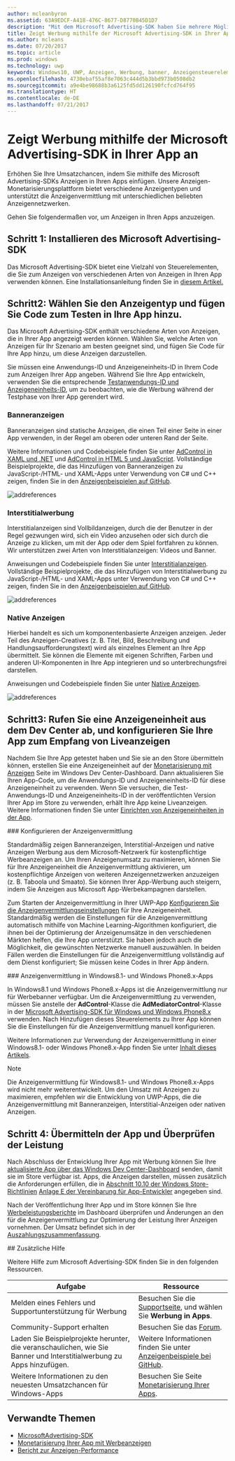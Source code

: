 ```yaml
---
author: mcleanbyron
ms.assetid: 63A9EDCF-A418-476C-8677-D8770B45D1D7
description: "Mit dem Microsoft Advertising-SDK haben Sie mehrere Möglichkeiten zur Monetarisierung Ihrer App mit Anzeigen."
title: Zeigt Werbung mithilfe der Microsoft Advertising-SDK in Ihrer App an
ms.author: mcleans
ms.date: 07/20/2017
ms.topic: article
ms.prod: windows
ms.technology: uwp
keywords: Windows10, UWP, Anzeigen, Werbung, banner, Anzeigensteuerelement,Interstitial
ms.openlocfilehash: 4730ebaf55af8e7063c444d5b3bbd973b0508db2
ms.sourcegitcommit: a9e4be98688b3a6125fd5dd126190fcfcd764f95
ms.translationtype: HT
ms.contentlocale: de-DE
ms.lasthandoff: 07/21/2017
---
```

# <a name="display-ads-in-your-app-with-the-microsoft-advertising-sdk"></a>Zeigt Werbung mithilfe der Microsoft Advertising-SDK in Ihrer App an

Erhöhen Sie Ihre Umsatzchancen, indem Sie mithilfe des Microsoft Advertising-SDKs Anzeigen in Ihren Apps einfügen. Unsere Anzeigen-Monetarisierungsplattform bietet verschiedene Anzeigentypen und unterstützt die Anzeigenvermittlung mit unterschiedlichen beliebten Anzeigennetzwerken.

Gehen Sie folgendermaßen vor, um Anzeigen in Ihren Apps anzuzeigen.

## <a name="step-1-install-the-microsoft-advertising-sdk"></a>Schritt 1: Installieren des Microsoft Advertising-SDK

Das Microsoft Advertising-SDK bietet eine Vielzahl von Steuerelementen, die Sie zum Anzeigen von verschiedenen Arten von Anzeigen in Ihren App verwenden können. Eine Installationsanleitung finden Sie in [diesem Artikel.](install-the-microsoft-advertising-libraries.md)

## <a name="step-2-choose-your-ad-type-and-add-code-to-display-test-ads-in-your-app"></a>Schritt2: Wählen Sie den Anzeigentyp und fügen Sie Code zum Testen in Ihre App hinzu.

Das Microsoft Advertising-SDK enthält verschiedene Arten von Anzeigen, die in Ihrer App angezeigt werden können. Wählen Sie, welche Arten von Anzeigen für Ihr Szenario am besten geeignet sind, und fügen Sie Code für Ihre App hinzu, um diese Anzeigen darzustellen.

Sie müssen eine Anwendungs-ID und Anzeigeneinheits-ID in Ihrem Code zum Anzeigen Ihrer App angeben. Während Sie Ihre App entwickeln, verwenden Sie die entsprechende [Testanwendungs-ID und Anzeigeneinheits-ID](test-mode-values.md), um zu beobachten, wie die Werbung während der Testphase von Ihrer App gerendert wird.

### <a name="banner-ads"></a>Banneranzeigen

Banneranzeigen sind statische Anzeigen, die einen Teil einer Seite in einer App verwenden, in der Regel am oberen oder unteren Rand der Seite.

Weitere Informationen und Codebeispiele finden Sie unter [AdControl in XAML und .NET](adcontrol-in-xaml-and--net.md) und [AdControl in HTML 5 und JavaScript](adcontrol-in-html-5-and-javascript.md). Vollständige Beispielprojekte, die das Hinzufügen von Banneranzeigen zu JavaScript-/HTML- und XAML-Apps unter Verwendung von C# und C++ zeigen, finden Sie in den [Anzeigenbeispielen auf GitHub](http://aka.ms/githubads).

![addreferences](images/banner-ad.png)

### <a name="interstitial-ads"></a>Interstitialwerbung

Interstitialanzeigen sind Vollbildanzeigen, durch die der Benutzer in der Regel gezwungen wird, sich ein Video anzusehen oder sich durch die Anzeige zu klicken, um mit der App oder dem Spiel fortfahren zu können. Wir unterstützen zwei Arten von Interstitialanzeigen: Videos und Banner.

Anweisungen und Codebeispiele finden Sie unter [Interstitialanzeigen](interstitial-ads.md). Vollständige Beispielprojekte, die das Hinzufügen von Interstitialwerbung zu JavaScript-/HTML- und XAML-Apps unter Verwendung von C# und C++ zeigen, finden Sie in den [Anzeigenbeispielen auf GitHub](http://aka.ms/githubads).

![addreferences](images/interstitial-ad.png)

### <a name="native-ads"></a>Native Anzeigen

Hierbei handelt es sich um komponentenbasierte Anzeigen anzeigen. Jeder Teil des Anzeigen-Creatives (z. B. Titel, Bild, Beschreibung und Handlungsaufforderungstext) wird als einzelnes Element an Ihre App übermittelt. Sie können die Elemente mit eigenen Schriften, Farben und anderen UI-Komponenten in Ihre App integrieren und so unterbrechungsfrei darstellen.

Anweisungen und Codebeispiele finden Sie unter [Native Anzeigen](native-ads.md).

![addreferences](images/native-ad.png)

## <a name="step-3-get-an-ad-unit-from-dev-center-and-configure-your-app-to-receive-live-ads"></a>Schritt3: Rufen Sie eine Anzeigeneinheit aus dem Dev Center ab, und konfigurieren Sie Ihre App zum Empfang von Liveanzeigen

Nachdem Sie Ihre App getestet haben und Sie sie an den Store übermitteln können, erstellen Sie eine Anzeigeneinheit auf der [Monetarisierung mit Anzeigen](../publish/monetize-with-ads.md) Seite im Windows Dev Center-Dashboard. Dann aktualisieren Sie Ihren App-Code, um die Anwendungs-ID und Anzeigeneinheits-ID für diese Anzeigeneinheit zu verwenden. Wenn Sie versuchen, die Test-Anwendungs-ID und Anzeigeneinheits-ID in der veröffentlichten Version Ihrer App im Store zu verwenden, erhält Ihre App keine Liveanzeigen. Weitere Informationen finden Sie unter [Einrichten von Anzeigeneinheiten in der App](set-up-ad-units-in-your-app.md).

<span id="ad-mediation"/>
### <a name="configure-ad-mediation"></a>Konfigurieren der Anzeigenvermittlung

Standardmäßig zeigen Banneranzeigen, Interstitial-Anzeigen und native Anzeigen Werbung aus dem Microsoft-Netzwerk für kostenpflichtige Werbeanzeigen an. Um Ihren Anzeigenumsatz zu maximieren, können Sie für Ihre Anzeigeneinheit die Anzeigenvermittlung aktivieren, um kostenpflichtige Anzeigen von weiteren Anzeigennetzwerken anzuzeigen (z. B. Taboola und Smaato). Sie können Ihrer App-Werbung auch steigern, indem Sie Anzeigen aus Microsoft App-Werbekampagnen darstellen.

Zum Starten der Anzeigenvermittlung in Ihrer UWP-App [Konfigurieren Sie die Anzeigenvermittlungseinstellungen](../publish/monetize-with-ads.md#mediation) für Ihre Anzeigeneinheit. Standardmäßig werden die Einstellungen für die Anzeigenvermittlung automatisch mithilfe von Machine Learning-Algorithmen konfiguriert, die ihnen bei der Optimierung der Anzeigenumsätze in den verschiedenen Märkten helfen, die Ihre App unterstützt. Sie haben jedoch auch die Möglichkeit, die gewünschten Netzwerke manuell auszuwählen. In beiden Fällen werden die Einstellungen für die Anzeigenvermittlung vollständig auf dem Dienst konfiguriert; Sie müssen keine Codes in Ihrer App ändern.    

<span id="8.x-mediation"/>
### <a name="mediation-in-windows-81-and-windows-phone-8x-apps"></a>Anzeigenvermittlung in Windows8.1- und Windows Phone8.x-Apps

In Windows8.1 und Windows Phone8.x-Apps ist die Anzeigenvermittlung nur für Werbebanner verfügbar. Um die Anzeigenvermittlung zu verwenden, müssen Sie anstelle der **AdControl**-Klasse die **AdMediatorControl**-Klasse in der [Microsoft Advertising-SDK für Windows und Windows Phone8.x](http://aka.ms/store-8-sdk) verwenden. Nach Hinzufügen dieses Steuerelements zu Ihrer App können Sie die Einstellungen für die Anzeigenvermittlung manuell konfigurieren.

Weitere Informationen zur Verwendung der Anzeigenvermittlung in einer Windows8.1- oder Windows Phone8.x-App finden Sie unter [Inhalt dieses Artikels](https://msdn.microsoft.com/library/windows/apps/xaml/dn864359.aspx).

> [!NOTE]
> Die Anzeigenvermittlung für Windows8.1- und Windows Phone8.x-Apps wird nicht mehr weiterentwickelt. Um den Umsatz mit Anzeigen zu maximieren, empfehlen wir die Entwicklung von UWP-Apps, die die Anzeigenvermittlung mit Banneranzeigen, Interstitial-Anzeigen oder nativen Anzeigen.

## <a name="step-4-submit-your-app-and-review-performance"></a>Schritt 4: Übermitteln der App und Überprüfen der Leistung

Nach Abschluss der Entwicklung Ihrer App mit Werbung können Sie Ihre [aktualisierte App über das Windows Dev Center-Dashboard](https://msdn.microsoft.com/windows/uwp/publish/app-submissions) senden, damit sie im Store verfügbar ist. Apps, die Anzeigen darstellen, müssen zusätzlich die Anforderungen erfüllen, die in [Abschnitt 10.10 der Windows Store-Richtlinien](https://msdn.microsoft.com/library/windows/apps/dn764944.aspx#pol_10_10) [Anlage E der Vereinbarung für App-Entwickler](https://msdn.microsoft.com/library/windows/apps/hh694058.aspx) angegeben sind.

Nach der Veröffentlichung Ihrer App und im Store können Sie Ihre [Werbeleistungsberichte](../publish/advertising-performance-report.md) im Dashboard überprüfen und Änderungen an den für die Anzeigenvermittlung zur Optimierung der Leistung Ihrer Anzeigen vornehmen. Der Umsatz befindet sich in der [Auszahlungszusammenfassung](../publish/payout-summary.md).

<span id="additional-help" />
## <a name="additional-help"></a>Zusätzliche Hilfe

Weitere Hilfe zum Microsoft Advertising-SDK finden Sie in den folgenden Ressourcen.

|  Aufgabe    | Ressource |               
|----------|-------|
| Melden eines Fehlers und Supportunterstützung für Werbung     | Besuchen Sie die [Supportseite](https://go.microsoft.com/fwlink/p/?LinkId=331508), und wählen Sie **Werbung in Apps**.        |
| Community-Support erhalten     | Besuchen Sie das [Forum](http://go.microsoft.com/fwlink/p/?LinkId=401266).       |
| Laden Sie Beispielprojekte herunter, die veranschaulichen, wie Sie Banner und Interstitialwerbung zu Apps hinzufügen.     | Weitere Informationen finden Sie unter [Anzeigenbeispiele bei GitHub](http://aka.ms/githubads).       |
| Weitere Informationen zu den neuesten Umsatzchancen für Windows-Apps     | Besuchen Sie Seite [Monetarisierung Ihrer Apps](https://developer.microsoft.com/store/monetize).        |

## <a name="related-topics"></a>Verwandte Themen

* [MicrosoftAdvertising-SDK](http://aka.ms/ads-sdk-uwp)
* [Monetarisierung Ihrer App mit Werbeanzeigen](http://go.microsoft.com/fwlink/p/?LinkId=699559)
* [Bericht zur Anzeigen-Performance](../publish/advertising-performance-report.md)
